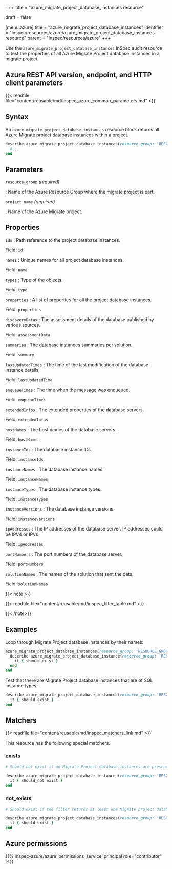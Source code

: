 +++
title = "azure_migrate_project_database_instances resource"

draft = false


[menu.azure]
title = "azure_migrate_project_database_instances"
identifier = "inspec/resources/azure/azure_migrate_project_database_instances resource"
parent = "inspec/resources/azure"
+++

Use the `azure_migrate_project_database_instances` InSpec audit resource to test the properties of all Azure Migrate Project database instances in a migrate project.

## Azure REST API version, endpoint, and HTTP client parameters

{{< readfile file="content/reusable/md/inspec_azure_common_parameters.md" >}}

## Syntax

An `azure_migrate_project_database_instances` resource block returns all Azure Migrate project database instances within a project.

```ruby
describe azure_migrate_project_database_instances(resource_group: 'RESOURCE_GROUP', project_name: 'PROJECT_NAME') do
  #...
end
```

## Parameters

`resource_group` _(required)_

: Name of the Azure Resource Group where the migrate project is part.

`project_name` _(required)_

: Name of the Azure Migrate project.

## Properties

`ids`
: Path reference to the project database instances.

  Field: `id`

`names`
: Unique names for all project database instances.

  Field: `name`

`types`
: Type of the objects.

  Field: `type`

`properties`
: A list of properties for all the project database instances.

  Field: `properties`

`discoveryDatas`
: The assessment details of the database published by various sources.

  Field: `assessmentData`

`summaries`
: The database instances summaries per solution.

  Field: `summary`

`lastUpdatedTimes`
: The time of the last modification of the database instance details.

  Field: `lastUpdatedTime`

`enqueueTimes`
: The time when the message was enqueued.

  Field: `enqueueTimes`

`extendedInfos`
: The extended properties of the database servers.

  Field: `extendedInfos`

`hostNames`
: The host names of the database servers.

  Field: `hostNames`

`instanceIds`
: The database instance IDs.

  Field: `instanceIds`

`instanceNames`
: The database instance names.

  Field: `instanceNames`

`instanceTypes`
: The database instance types.

  Field: `instanceTypes`

`instanceVersions`
: The database instance versions.

  Field: `instanceVersions`

`ipAddresses`
: The IP addresses of the database server. IP addresses could be IPV4 or IPV6.

  Field: `ipAddresses`

`portNumbers`
: The port numbers of the database server.

  Field: `portNumbers`

`solutionNames`
: The names of the solution that sent the data.

  Field: `solutionNames`

{{< note >}}

{{< readfile file="content/reusable/md/inspec_filter_table.md" >}}

{{< /note>}}

## Examples

Loop through Migrate Project database instances by their names:

```ruby
azure_migrate_project_database_instances(resource_group: 'RESOURCE_GROUP', project_name: 'PROJECT_NAME').names.each do |name|
  describe azure_migrate_project_database_instance(resource_group: 'RESOURCE_GROUP', project_name: 'PROJECT_NAME', name: name) do
    it { should exist }
  end
end
```

Test that there are Migrate Project database instances that are of SQL instance types:

```ruby
describe azure_migrate_project_database_instances(resource_group: 'RESOURCE_GROUP', project_name: 'PROJECT_NAME').where{ instanceTypes.include?('SQL') } do
  it { should exist }
end
```

## Matchers

{{< readfile file="content/reusable/md/inspec_matchers_link.md" >}}

This resource has the following special matchers.

### exists

```ruby
# Should not exist if no Migrate Project database instances are present in the project and the resource group.

describe azure_migrate_project_database_instances(resource_group: 'RESOURCE_GROUP', project_name: 'PROJECT_NAME') do
  it { should_not exist }
end
```

### not_exists

```ruby
# Should exist if the filter returns at least one Migrate project database instance in the project and the resource group.

describe azure_migrate_project_database_instances(resource_group: 'RESOURCE_GROUP', project_name: 'PROJECT_NAME') do
  it { should exist }
end
```

## Azure permissions

{{% inspec-azure/azure_permissions_service_principal role="contributor" %}}

